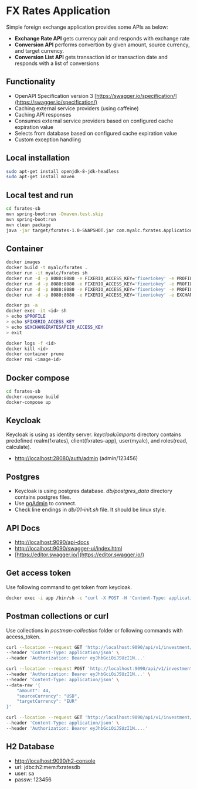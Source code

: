 # FX Rates Application

Simple foreign exchange application provides some APIs as below:
* **Exchange Rate API** gets currency pair and responds with exchange rate
* **Conversion API** performs convertion by given amount, source currency, and target currency.
* **Conversion List API** gets transaction id or transaction date and responds with a list of conversions


## Functionality
* OpenAPI Specification version 3 [https://swagger.io/specification/](https://swagger.io/specification/)
* Caching external service providers (using caffeine)
* Caching API responses
* Consumes external service providers based on configured cache expiration value
* Selects from database based on configured cache expiration value
* Custom exception handling


## Local installation
```sh
sudo apt-get install openjdk-8-jdk-headless
sudo apt-get install maven
```

## Local test and run
```sh
cd fxrates-sb
mvn spring-boot:run -Dmaven.test.skip 
mvn spring-boot:run
mvn clean package
java -jar target/fxrates-1.0-SNAPSHOT.jar com.myalc.fxrates.Application
```

## Container
```sh
docker images
docker build -t myalc/fxrates .
docker run -it myalc/fxrates sh
docker run -d -p 8080:8080 -e FIXERIO_ACCESS_KEY='fixeriokey' -e PROFILE='default' myalc/fxrates
docker run -d -p 8080:8080 -e FIXERIO_ACCESS_KEY='fixeriokey' -e PROFILE='staging' myalc/fxrates
docker run -d -p 8080:8080 -e FIXERIO_ACCESS_KEY='fixeriokey' -e PROFILE='prod' myalc/fxrates
docker run -d -p 8080:8080 -e FIXERIO_ACCESS_KEY='fixeriokey' -e EXCHANGERATESAPIIO_ACCESS_KEY='exchangeratesipkey' -e PROFILE='prod' myalc/fxrates

docker ps -a
docker exec -it <id> sh
> echo $PROFILE
> echo $FIXERIO_ACCESS_KEY
> echo $EXCHANGERATESAPIIO_ACCESS_KEY
> exit

docker logs -f <id>
docker kill <id>
docker container prune
docker rmi <image-id>
```


## Docker compose
```sh
cd fxrates-sb
docker-compose build
docker-compose up
```

## Keycloak
Keycloak is using as identity server. *keycloak/imports* directory contains predefined realm(fxrates), client(fxrates-app), user(myalc), and roles(read, calculate).
* [http://localhost:28080/auth/admin](http://localhost:28080/auth/admin) (admin/123456)


## Postgres
* Keycloak is using postgres database. *db/postgres_data* directory contains postgres files. 
* Use [pgAdmin](https://www.pgadmin.org/download/) to connect.
* Check line endings in *db/01-init.sh*  file. It should be linux style. 

## API Docs
* [http://localhost:9090/api-docs](http://localhost:9090/api-docs)
* [http://localhost:9090/swagger-ui/index.html](http://localhost:9090/swagger-ui/index.html)
* [https://editor.swagger.io/](https://editor.swagger.io/)


## Get access token
Use following command to get token from keycloak.
```sh
docker exec -i app /bin/sh -c "curl -X POST -H 'Content-Type: application/x-www-form-urlencoded' -d 'grant_type=password' -d 'client_id=fxrates-app' -d 'client_secret=na3W0tkdwIBVCen3KCiiuo1xnqkQWl3w' -d 'username=myalc' -d 'password=123456' 'http://keycloak:8080/auth/realms/fxrates/protocol/openid-connect/token' | jq -r '.access_token'"
```

## Postman collections or curl
Use collections in *postman-collection* folder or following commands with access_token. 
```sh
curl --location --request GET 'http://localhost:9090/api/v1/investment/currency/exchangerates/latest?sourceCurrency=USD&targetCurrency=EUR' \
--header 'Content-Type: application/json' \
--header 'Authorization: Bearer eyJhbGciOiJSUzI1N...'
```

```sh
curl --location --request POST 'http://localhost:9090/api/v1/investment/currency/calculation' \
--header 'Authorization: Bearer eyJhbGciOiJSUzI1N...' \
--header 'Content-Type: application/json' \
--data-raw '{
    "amount": 44,
    "sourceCurrency": "USD",
    "targetCurrency": "EUR"
}'
```

```sh
curl --location --request GET 'http://localhost:9090/api/v1/investment/currency/calculations?date=2022-01-19&page=0&size=10' \
--header 'Content-Type: application/json' \
--header 'Authorization: Bearer eyJhbGciOiJSUzI1N....'
```


## H2 Database
* [http://localhost:9090/h2-console](http://localhost:9090/h2-console) 
* url: jdbc:h2:mem:fxratesdb
* user: sa
* passw: 123456